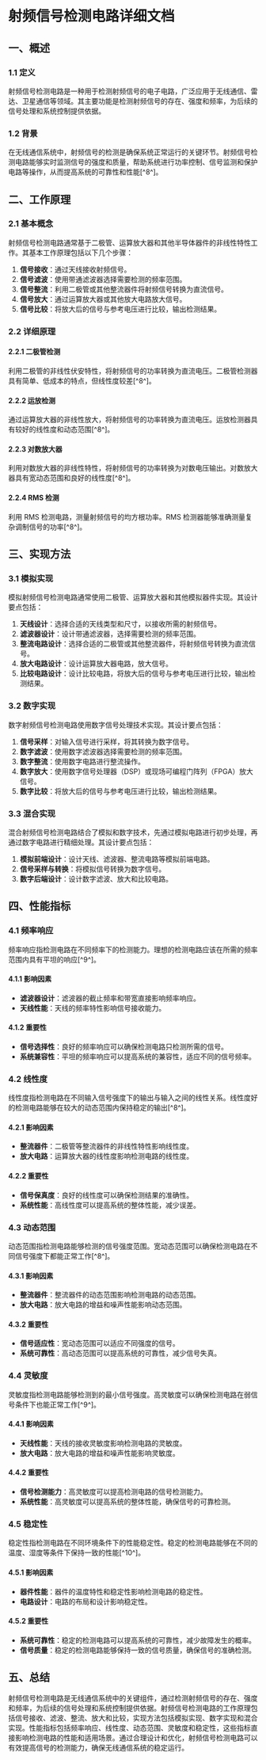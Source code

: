# 射频信号检测电路详细文档

## 一、概述
### 1.1 定义
射频信号检测电路是一种用于检测射频信号的电子电路，广泛应用于无线通信、雷达、卫星通信等领域。其主要功能是检测射频信号的存在、强度和频率，为后续的信号处理和系统控制提供依据。

### 1.2 背景
在无线通信系统中，射频信号的检测是确保系统正常运行的关键环节。射频信号检测电路能够实时监测信号的强度和质量，帮助系统进行功率控制、信号监测和保护电路等操作，从而提高系统的可靠性和性能[^8^]。

## 二、工作原理
### 2.1 基本概念
射频信号检测电路通常基于二极管、运算放大器和其他半导体器件的非线性特性工作。其基本工作原理包括以下几个步骤：
1. **信号接收**：通过天线接收射频信号。
2. **信号滤波**：使用带通滤波器选择需要检测的频率范围。
3. **信号整流**：利用二极管或其他整流器件将射频信号转换为直流信号。
4. **信号放大**：通过运算放大器或其他放大电路放大信号。
5. **信号比较**：将放大后的信号与参考电压进行比较，输出检测结果。

### 2.2 详细原理
#### 2.2.1 二极管检测
利用二极管的非线性伏安特性，将射频信号的功率转换为直流电压。二极管检测器具有简单、低成本的特点，但线性度较差[^8^]。

#### 2.2.2 运放检测
通过运算放大器的非线性放大，将射频信号的功率转换为直流电压。运放检测器具有较好的线性度和动态范围[^8^]。

#### 2.2.3 对数放大器
利用对数放大器的非线性特性，将射频信号的功率转换为对数电压输出。对数放大器具有宽动态范围和良好的线性度[^8^]。

#### 2.2.4 RMS 检测
利用 RMS 检测电路，测量射频信号的均方根功率。RMS 检测器能够准确测量复杂调制信号的功率[^8^]。

## 三、实现方法
### 3.1 模拟实现
模拟射频信号检测电路通常使用二极管、运算放大器和其他模拟器件实现。其设计要点包括：
1. **天线设计**：选择合适的天线类型和尺寸，以接收所需的射频信号。
2. **滤波器设计**：设计带通滤波器，选择需要检测的频率范围。
3. **整流电路设计**：选择合适的二极管或其他整流器件，将射频信号转换为直流信号。
4. **放大电路设计**：设计运算放大器电路，放大信号。
5. **比较电路设计**：设计比较电路，将放大后的信号与参考电压进行比较，输出检测结果。

### 3.2 数字实现
数字射频信号检测电路使用数字信号处理技术实现。其设计要点包括：
1. **信号采样**：对输入信号进行采样，将其转换为数字信号。
2. **数字滤波**：使用数字滤波器选择需要检测的频率范围。
3. **数字整流**：使用数字电路进行整流操作。
4. **数字放大**：使用数字信号处理器（DSP）或现场可编程门阵列（FPGA）放大信号。
5. **数字比较**：将放大后的信号与参考电压进行比较，输出检测结果。

### 3.3 混合实现
混合射频信号检测电路结合了模拟和数字技术，先通过模拟电路进行初步处理，再通过数字电路进行精细处理。其设计要点包括：
1. **模拟前端设计**：设计天线、滤波器、整流电路等模拟前端电路。
2. **信号采样与转换**：将模拟信号转换为数字信号。
3. **数字后端设计**：设计数字滤波、放大和比较电路。

## 四、性能指标
### 4.1 频率响应
频率响应指检测电路在不同频率下的检测能力。理想的检测电路应该在所需的频率范围内具有平坦的响应[^9^]。

#### 4.1.1 影响因素
- **滤波器设计**：滤波器的截止频率和带宽直接影响频率响应。
- **天线性能**：天线的频率特性影响信号接收能力。

#### 4.1.2 重要性
- **信号选择性**：良好的频率响应可以确保检测电路只检测所需的信号。
- **系统兼容性**：平坦的频率响应可以提高系统的兼容性，适应不同的信号频率。

### 4.2 线性度
线性度指检测电路在不同输入信号强度下的输出与输入之间的线性关系。线性度好的检测电路能够在较大的动态范围内保持稳定的输出[^8^]。

#### 4.2.1 影响因素
- **整流器件**：二极管等整流器件的非线性特性影响线性度。
- **放大电路**：运算放大器的线性度影响检测电路的线性度。

#### 4.2.2 重要性
- **信号保真度**：良好的线性度可以确保检测结果的准确性。
- **系统性能**：高线性度可以提高系统的整体性能，减少误差。

### 4.3 动态范围
动态范围指检测电路能够检测的信号强度范围。宽动态范围可以确保检测电路在不同信号强度下都能正常工作[^8^]。

#### 4.3.1 影响因素
- **整流器件**：整流器件的动态范围影响检测电路的动态范围。
- **放大电路**：放大电路的增益和噪声性能影响动态范围。

#### 4.3.2 重要性
- **信号适应性**：宽动态范围可以适应不同强度的信号。
- **系统可靠性**：高动态范围可以提高系统的可靠性，减少信号失真。

### 4.4 灵敏度
灵敏度指检测电路能够检测到的最小信号强度。高灵敏度可以确保检测电路在弱信号条件下也能正常工作[^9^]。

#### 4.4.1 影响因素
- **天线性能**：天线的接收灵敏度影响检测电路的灵敏度。
- **放大电路**：放大电路的增益和噪声性能影响灵敏度。

#### 4.4.2 重要性
- **信号检测能力**：高灵敏度可以提高检测电路的信号检测能力。
- **系统性能**：高灵敏度可以提高系统的整体性能，确保信号的可靠检测。

### 4.5 稳定性
稳定性指检测电路在不同环境条件下的性能稳定性。稳定的检测电路能够在不同的温度、湿度等条件下保持一致的性能[^10^]。

#### 4.5.1 影响因素
- **器件性能**：器件的温度特性和稳定性影响检测电路的稳定性。
- **电路设计**：电路的布局和设计影响稳定性。

#### 4.5.2 重要性
- **系统可靠性**：稳定的检测电路可以提高系统的可靠性，减少故障发生的概率。
- **信号质量**：稳定的检测电路能够保持一致的信号质量，确保信号的准确检测。

## 五、总结
射频信号检测电路是无线通信系统中的关键组件，通过检测射频信号的存在、强度和频率，为后续的信号处理和系统控制提供依据。射频信号检测电路的工作原理包括信号接收、滤波、整流、放大和比较，实现方法包括模拟实现、数字实现和混合实现。性能指标包括频率响应、线性度、动态范围、灵敏度和稳定性，这些指标直接影响检测电路的性能和适用场景。通过合理设计和优化，射频信号检测电路可以有效提高信号的检测能力，确保无线通信系统的稳定运行。